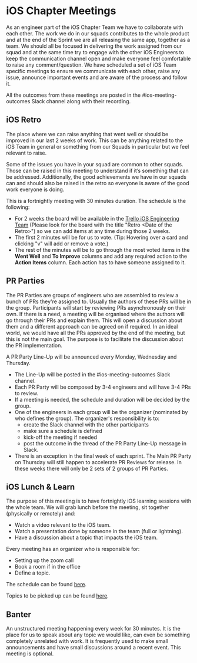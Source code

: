 # iOS Chapter Meetings

As an engineer part of the iOS Chapter Team we have to collaborate with each other. The work we do in our squads contributes to the whole product and at the end of the Sprint we are all releasing the same app, together as a team. 
We should all be focused in delivering the work assigned from our squad and at the same time try to engage with the other iOS Engineers to keep the communication channel open and make everyone feel comfortable to raise any comment/question.
We have scheduled a set of iOS Team specific meetings to ensure we communicate with each other, raise any issue, announce important events and are aware of the process and follow it.

All the outcomes from these meetings are posted in the #ios-meeting-outcomes Slack channel along with their recording.

## iOS Retro

The place where we can raise anything that went well or should be improved in our last 2 weeks of work. This can be anything related to the iOS Team in general or something from our Squads in particular but we feel relevant to raise. 

Some of the issues you have in your squad are common to other squads. Those can be raised in this meeting to understand if it’s something that can be addressed. Additionally, the good achievements we have in our squads can and should also be raised in the retro so everyone is aware of the good work everyone is doing.

This is a fortnightly meeting with 30 minutes duration.
The schedule is the following:

* For 2 weeks the board will be available in the [Trello iOS Engineering Team](https://trello.com/iosengineeringteam) (Please look for the board with the title "Retro \<Date of the Retro>") so we can add items at any time during those 2 weeks.
* The first 2 minutes will be for us to vote. (Tip: Hovering over a card and clicking "v" will add or remove a vote.)
* The rest of the minutes will be to go through the most voted items in the **Went Well** and **To Improve** columns and add any required action to the **Action Items** column. Each action has to have someone assigned to it.

## PR Parties

The PR Parties are groups of engineers who are assembled to review a bunch of PRs they're assigned to. Usually the authors of these PRs will be in the group. Participants will start by reviewing PRs asynchronously on their own. 
If there is a need, a meeting will be organised where the authors will go through their PRs and explain them. This will open a discussion about them and a different approach can be agreed on if required. In an ideal world, we would have all the PRs approved by the end of the meeting, but this is not the main goal. The purpose is to facilitate the discussion about the PR implementation.

A PR Party Line-Up will be announced every Monday, Wednesday and Thursday.

* The Line-Up will be posted in the #ios-meeting-outcomes Slack channel.
* Each PR Party will be composed by 3-4 engineers and will have 3-4 PRs to review.
* If a meeting is needed, the schedule and duration will be decided by the group.
* One of the engineers in each group will be the organizer (nominated by who defines the group). The organizer's responsibility is to:
    - create the Slack channel with the other participants
    - make sure a schedule is defined
    - kick-off the meeting if needed
    - post the outcome in the thread of the PR Party Line-Up message in Slack.
* There is an exception in the final week of each sprint. The Main PR Party on Thursday will still happen to accelerate PR Reviews for release. In these weeks there will only be 2 sets of 2 groups of PR Parties.

## iOS Lunch & Learn

The purpose of this meeting is to have fortnightly iOS learning sessions with the whole team.
We will grab lunch before the meeting, sit together (physically or remotely) and:

* Watch a video relevant to the iOS team.
* Watch a presentation done by someone in the team (full or lightning).
* Have a discussion about a topic that impacts the iOS team.

Every meeting has an organizer who is responsible for:

* Setting up the zoom call
* Book a room if in the office
* Define a topic.

The schedule can be found [here](https://docs.google.com/spreadsheets/d/1kdY3edy_TeqIGH_7VnZzElxgVo_qD2z4EF-arWNShyw/edit#gid=0).

Topics to be picked up can be found [here](https://docs.google.com/spreadsheets/d/1kdY3edy_TeqIGH_7VnZzElxgVo_qD2z4EF-arWNShyw/edit#gid=1037493294).

## Banter

An unstructured meeting happening every week for 30 minutes. It is the place for us to speak about any topic we would like, can even be something completely unrelated with work.
It is frequently used to make small announcements and have small discussions around a recent event.
This meeting is optional.
